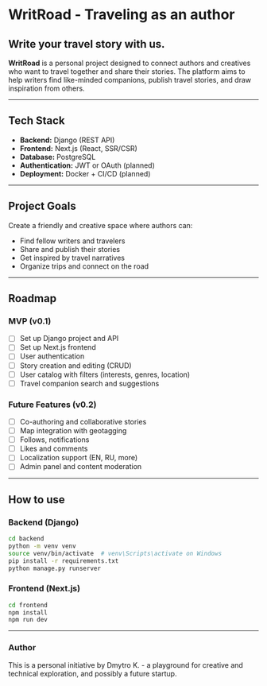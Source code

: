 # WritRoad - Traveling as an author

## Write your travel story with us.

**WritRoad** is a personal project designed to connect authors and creatives who want to travel together and share their stories. The platform aims to help writers find like-minded companions, publish travel stories, and draw inspiration from others.

---

## Tech Stack
- **Backend:** Django (REST API)
- **Frontend:** Next.js (React, SSR/CSR)
- **Database:** PostgreSQL
- **Authentication:** JWT or OAuth (planned)
- **Deployment:** Docker + CI/CD (planned)

---

## Project Goals
Create a friendly and creative space where authors can:
- Find fellow writers and travelers
- Share and publish their stories
- Get inspired by travel narratives
- Organize trips and connect on the road

---

## Roadmap
### MVP (v0.1)
- [ ] Set up Django project and API
- [ ] Set up Next.js frontend
- [ ] User authentication
- [ ] Story creation and editing (CRUD)
- [ ] User catalog with filters (interests, genres, location)
- [ ] Travel companion search and suggestions

### Future Features (v0.2)
- [ ] Co-authoring and collaborative stories
- [ ] Map integration with geotagging
- [ ] Follows, notifications
- [ ] Likes and comments
- [ ] Localization support (EN, RU, more)
- [ ] Admin panel and content moderation

---

## How to use
### Backend (Django)
```bash
cd backend
python -m venv venv
source venv/bin/activate  # venv\Scripts\activate on Windows
pip install -r requirements.txt
python manage.py runserver
```

### Frontend (Next.js)
```bash
cd frontend
npm install
npm run dev
```
---
### Author
This is a personal initiative by Dmytro K. - a playground for creative and technical exploration, and possibly a future startup.
